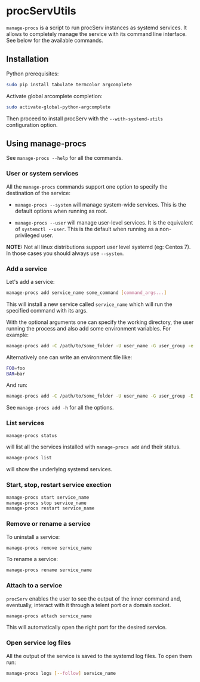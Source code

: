 # procServUtils

`manage-procs` is a script to run procServ instances as systemd services.
It allows to completely manage the service with its command line interface.
See below for the available commands.

## Installation

Python prerequisites:
```bash
sudo pip install tabulate termcolor argcomplete
```
Activate global arcomplete completion:
```bash
sudo activate-global-python-argcomplete 
```
Then proceed to install procServ with the `--with-systemd-utils` configuration
option.

## Using manage-procs

See `manage-procs --help` for all the commands.

### User or system services

All the `manage-procs` commands support one option to specify the destination of the service:

-   `manage-procs --system` will manage system-wide services. This is the default options
when running as root.

-   `manage-procs --user` will manage user-level services. It is the equivalent 
of `systemctl --user`. This is the default when running as a non-privileged user.

**NOTE:** Not all linux distributions support user level systemd (eg: Centos 7). In those cases you should always use `--system`.

### Add a service

Let's add a service:
```bash
manage-procs add service_name some_command [command_args...]
```
This will install a new service called `service_name` which will run the specified command
with its args.

With the optional arguments one can specify the working directory, the user
running the process and also add some environment variables. For example:
```bash
manage-procs add -C /path/to/some_folder -U user_name -G user_group -e "FOO=foo" -e "BAR=bar" service_name some_command [command_args...]
```
Alternatively one can write an environment file like:
```bash
FOO=foo
BAR=bar
```
And run:
```bash
manage-procs add -C /path/to/some_folder -U user_name -G user_group -E /path/to/env_file service_name some_command [command_args...]
```
See `manage-procs add -h` for all the options.

### List services
```bash
manage-procs status
```
will list all the services installed with `manage-procs add` and their status.
```bash
manage-procs list
```
will show the underlying systemd services.

### Start, stop, restart service exection
```bash
manage-procs start service_name
manage-procs stop service_name
manage-procs restart service_name
```

### Remove or rename a service
To uninstall a service:
```bash
manage-procs remove service_name
```
To rename a service:
```bash
manage-procs rename service_name
```

### Attach to a service
`procServ` enables the user to see the output of the inner command and, eventually, interact with it through a telent port or a domain socket. 
```bash
manage-procs attach service_name
```
This will automatically open the right port for the desired service.

### Open service log files
All the output of the service is saved to the systemd log files. To open them run:
```bash
manage-procs logs [--follow] service_name
```
